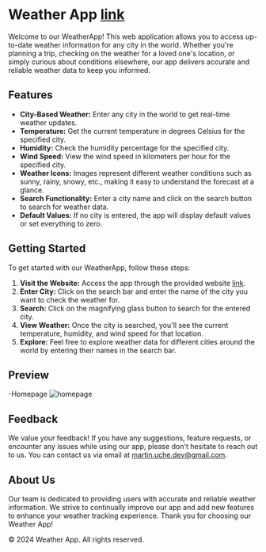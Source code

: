 # Weather App [link](https://main--tdsweather-app.netlify.app/)
Welcome to our WeatherApp! This web application allows you to access up-to-date weather information for any city in the world. Whether you're planning a trip, checking on the weather for a loved one's location, or simply curious about conditions elsewhere, our app delivers accurate and reliable weather data to keep you informed.

## Features
- **City-Based Weather:** Enter any city in the world to get real-time weather updates.
- **Temperature:** Get the current temperature in degrees Celsius for the specified city.
- **Humidity:** Check the humidity percentage for the specified city.
- **Wind Speed:** View the wind speed in kilometers per hour for the specified city.
- **Weather Icons:** Images represent different weather conditions such as sunny, rainy, snowy, etc., making it easy to understand the forecast at a glance.
- **Search Functionality:** Enter a city name and click on the search button to search for weather data.
- **Default Values:** If no city is entered, the app will display default values or set everything to zero.

## Getting Started
To get started with our WeatherApp, follow these steps:
1. **Visit the Website:** Access the app through the provided website [link](https://main--tdsweather-app.netlify.app/).
1. **Enter City:** Click on the search bar and enter the name of the city you want to check the weather for.
1. **Search:** Click on the magnifying glass button to search for the entered city.
1. **View Weather:** Once the city is searched, you'll see the current temperature, humidity, and wind speed for that location.
1. **Explore:** Feel free to explore weather data for different cities around the world by entering their names in the search bar.

## Preview
-Homepage
![homepage](https://github.com/MarGit19/weather-app/assets/134662796/95160726-aa73-4158-8f14-98e30622a184)

## Feedback
We value your feedback! If you have any suggestions, feature requests, or encounter any issues while using our app, please don't hesitate to reach out to us. You can contact us via email at martin.uche.dev@gmail.com.

## About Us
Our team is dedicated to providing users with accurate and reliable weather information. We strive to continually improve our app and add new features to enhance your weather tracking experience. Thank you for choosing our Weather App!

© 2024 Weather App. All rights reserved.
